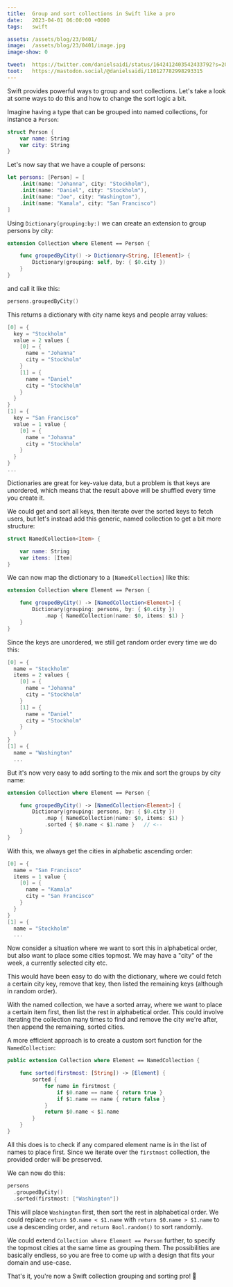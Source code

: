 ```yaml
---
title:  Group and sort collections in Swift like a pro
date:   2023-04-01 06:00:00 +0000
tags:   swift

assets: /assets/blog/23/0401/
image:  /assets/blog/23/0401/image.jpg
image-show: 0

tweet:  https://twitter.com/danielsaidi/status/1642412403542433792?s=20
toot:   https://mastodon.social/@danielsaidi/110127782998293315
---
```


Swift provides powerful ways to group and sort collections. Let's take a look at some ways to do this and how to change the sort logic a bit.

Imagine having a type that can be grouped into named collections, for instance a `Person`:

```swift
struct Person {
    var name: String
    var city: String
}
```

Let's now say that we have a couple of persons:

```swift
let persons: [Person] = [
    .init(name: "Johanna", city: "Stockholm"),
    .init(name: "Daniel", city: "Stockholm"),
    .init(name: "Joe", city: "Washington"),
    .init(name: "Kamala", city: "San Francisco")
]
```

Using `Dictionary(grouping:by:)` we can create an extension to group persons by city:

```swift
extension Collection where Element == Person {

    func groupedByCity() -> Dictionary<String, [Element]> {
        Dictionary(grouping: self, by: { $0.city })
    }
}
```

and call it like this:

```swift
persons.groupedByCity()
```

This returns a dictionary with city name keys and people array values:

```swift
[0] = {
  key = "Stockholm"
  value = 2 values {
    [0] = {
      name = "Johanna"
      city = "Stockholm"
    }
    [1] = {
      name = "Daniel"
      city = "Stockholm"
    }
  }
}
[1] = {
  key = "San Francisco"
  value = 1 value {
    [0] = {
      name = "Johanna"
      city = "Stockholm"
    }
  }
}
...
```

Dictionaries are great for key-value data, but a problem is that keys are unordered, which means that the result above will be shuffled every time you create it.

We could get and sort all keys, then iterate over the sorted keys to fetch users, but let's instead add this generic, named collection to get a bit more structure:

```swift
struct NamedCollection<Item> {

    var name: String
    var items: [Item]
}
```

We can now map the dictionary to a `[NamedCollection]` like this:

```swift
extension Collection where Element == Person {

    func groupedByCity() -> [NamedCollection<Element>] {
        Dictionary(grouping: persons, by: { $0.city })
            .map { NamedCollection(name: $0, items: $1) }
    }
}
```

Since the keys are unordered, we still get random order every time we do this:

```swift
[0] = {
  name = "Stockholm"
  items = 2 values {
    [0] = {
      name = "Johanna"
      city = "Stockholm"
    }
    [1] = {
      name = "Daniel"
      city = "Stockholm"
    }
  }
}
[1] = {
  name = "Washington"
  ...
```

But it's now very easy to add sorting to the mix and sort the groups by city name:

```swift
extension Collection where Element == Person { 

    func groupedByCity() -> [NamedCollection<Element>] { 
        Dictionary(grouping: persons, by: { $0.city })
            .map { NamedCollection(name: $0, items: $1) }
            .sorted { $0.name < $1.name }   // <--
    } 
} 
```

With this, we always get the cities in alphabetic ascending order:

```swift
[0] = {
  name = "San Francisco"
  items = 1 value {
    [0] = {
      name = "Kamala"
      city = "San Francisco"
    }
  }
}
[1] = {
  name = "Stockholm"
  ...
```

Now consider a situation where we want to sort this in alphabetical order, but also want to place some cities topmost. We may have a "city" of the week, a currently selected city etc.

This would have been easy to do with the dictionary, where we could fetch a certain city key, remove that key, then listed the remaining keys (although in random order).

With the named collection, we have a sorted array, where we want to place a certain item first, then list the rest in alphabetical order. This could involve iterating the collection many times to find and remove the city we're after, then append the remaining, sorted cities.

A more efficient approach is to create a custom sort function for the `NamedCollection`:

```swift
public extension Collection where Element == NamedCollection {

    func sorted(firstmost: [String]) -> [Element] {
        sorted {
            for name in firstmost {
                if $0.name == name { return true }
                if $1.name == name { return false }
            }
            return $0.name < $1.name
        }
    }
}
```

All this does is to check if any compared element name is in the list of names to place first. Since we iterate over the `firstmost` collection, the provided order will be preserved.

We can now do this:

```swift
persons
  .groupedByCity()
  .sorted(firstmost: ["Washington"])
```

This will place `Washington` first, then sort the rest in alphabetical order. We could replace `return $0.name < $1.name` with `return $0.name > $1.name` to use a descending order, and `return Bool.random()` to sort randomly.

We could extend `Collection where Element == Person` further, to specify the topmost cities at the same time as grouping them. The possibilities are basically endless, so you are free to come up with a design that fits your domain and use-case.

That's it, you're now a Swift collection grouping and sorting pro! 🎉